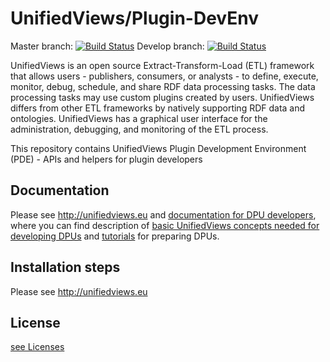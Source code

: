 UnifiedViews/Plugin-DevEnv
==========================

Master branch: [![Build Status](https://travis-ci.org/UnifiedViews/Plugin-DevEnv.svg?branch=master)](https://travis-ci.org/UnifiedViews/Plugin-DevEnv) Develop branch: [![Build Status](https://travis-ci.org/UnifiedViews/Plugin-DevEnv.svg?branch=develop)](https://travis-ci.org/UnifiedViews/Plugin-DevEnv)

UnifiedViews is an open source Extract-Transform-Load (ETL) framework that allows users - publishers, consumers, or analysts - to define, execute, monitor, debug, schedule, and share RDF data processing tasks. The data processing tasks may use custom plugins created by users. UnifiedViews differs from other ETL frameworks by natively supporting RDF data and ontologies. UnifiedViews has a graphical user interface for the administration, debugging, and monitoring of the ETL process. 

This repository contains UnifiedViews Plugin Development Environment (PDE) - APIs and helpers for plugin developers

Documentation
-------------

Please see http://unifiedviews.eu and [documentation for DPU developers](https://grips.semantic-web.at/pages/viewpage.action?pageId=50929588), where you can find description of [basic UnifiedViews concepts needed for developing DPUs](https://grips.semantic-web.at/display/UDDOC/Basic+Concepts+for+DPU+developers) and [tutorials](https://grips.semantic-web.at/display/UDDOC/Tutorials) for preparing DPUs. 


Installation steps
------------------

Please see http://unifiedviews.eu


License
--------

[see Licenses](./LICENSE.md)
